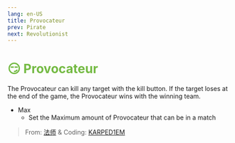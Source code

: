```yaml
---
lang: en-US
title: Provocateur
prev: Pirate
next: Revolutionist
---
```


# <font color=#74ba43>😏 <b>Provocateur</b></font> <Badge text="Chaos" type="tip" vertical="middle"/>

The Provocateur can kill any target with the kill button. If the target loses at the end of the game, the Provocateur wins with the winning team.
* Max
  * Set the Maximum amount of Provocateur that can be in a match

> From: [法师](https://space.bilibili.com/511107305) & Coding: [KARPED1EM](https://github.com/KARPED1EM)